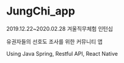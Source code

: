# JungChi_app
2019.12.22~2020.02.28 겨울직무체험 인턴십

유권자들의 선호도 조사를 위한 커뮤니티 앱

Using Java Spring, Restful API, React Native
